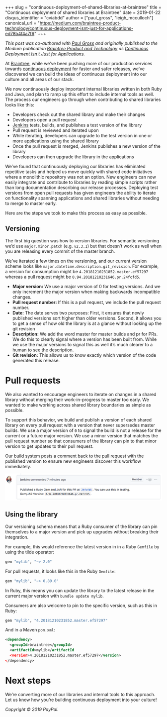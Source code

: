 +++
slug = "continuous-deployment-of-shared-libraries-at-braintree"
title = "Continuous deployment of shared libraries at Braintree"
date = 2019-01-22
disqus_identifier = "cviabdd"
author = ["paul_gross", "leigh_mcculloch"]
canonical_url = "https://medium.com/braintree-product-technology/continuous-deployment-isnt-just-for-applications-ed78b4f4a7f6"
+++

_This post was co-authored with [Paul Gross](https://www.pgrs.net) and originally published to the Medium publication [Braintree Product and Technology](https://medium.com/braintree-product-technology) as [Continuous Deployment Isn't Just for Applications](https://medium.com/braintree-product-technology/continuous-deployment-isnt-just-for-applications-ed78b4f4a7f6)._

At [Braintree](https://www.braintreepayments.com), while we’ve been pushing more of our production services towards [continuous deployment](https://en.wikipedia.org/wiki/Continuous_deployment) for faster and safer releases, we’ve discovered we can build the ideas of continuous deployment into our culture and all areas of our stack.

We now continuously deploy important internal libraries written in both Ruby and Java, and plan to ramp up this effort to include internal tools as well. The process our engineers go through when contributing to shared libraries looks like this:

- Developers check out the shared library and make their changes
- Developers open a pull request
- [Jenkins](https://jenkins.io/) tests, builds, and publishes a test version of the library
- Pull request is reviewed and iterated upon
- While iterating, developers can upgrade to the test version in one or more applications using the shared library
- Once the pull request is merged, Jenkins publishes a new version of the library
- Developers can then upgrade the library in the applications

We’ve found that continuously deploying our libraries has eliminated repetitive tasks and helped us move quickly with shared code initiatives where a monolithic repository was not an option. New engineers can now easily integrate and contribute to libraries by reading simple scripts rather than long documentation describing our release processes. Deploying test versions from open pull requests has given engineers the ability to iterate on functionality spanning applications and shared libraries without needing to merge to master early.

Here are the steps we took to make this process as easy as possible.

## Versioning

The first big question was how to version libraries. For semantic versioning we’d use `major.minor.patch` (e.g. `v2.3.1`) but that doesn’t work as well when you are releasing every commit of the master branch.

We’ve iterated a few times on the versioning, and our current version scheme looks like `major.datetime.description.git_revision`. For example, a version for consumption might be `4.20181210231852.master.ef57297` whereas a pull request might be `0.94.20181210231646.pr.24fcfd5`.

- **Major version:** We use a major version of 0 for testing versions. And we only increment the major version when making backwards incompatible changes.
- **Pull request number:** If this is a pull request, we include the pull request number.
- **Date:** The date serves two purposes: First, it ensures that newly published versions sort higher than older versions. Second, it allows you to get a sense of how old the library is at a glance without looking up the git revision
- **Description:** We add the word master for master builds and pr for PRs. We do this to clearly signal where a version has been built from. While we use the major versions to signal this as well it’s much clearer to a human to see the description.
- **Git revision:** This allows us to know exactly which version of the code generated this release.

# Pull requests

We also wanted to encourage engineers to iterate on changes in a shared library without merging their work-in-progress to master too early. We wanted to make working across shared library boundaries as simple as possible.

To support this behavior, we build and publish a version of each shared library on every pull request with a version that never supersedes master builds. We use a major version of `0` to signal the build is not a release for the current or a future major version. We use a minor version that matches the pull request number so that consumers of the library can pin to that minor version to get updates to their pull request.

Our build system posts a comment back to the pull request with the published version to ensure new engineers discover this workflow immediately.

![](screenshot-1.png)

## Using the library

Our versioning schema means that a Ruby consumer of the library can pin themselves to a major version and pick up upgrades without breaking their integration.

For example, this would reference the latest version in in a Ruby `Gemfile` by using the tilde operator:

```ruby
gem "mylib", "~> 2.0"
```

For pull requests, it looks like this in the Ruby `Gemfile`:

```ruby
gem "mylib", "~> 0.89.0"
```

In Ruby, this means you can update the library to the latest release in the current major version with `bundle update mylib`.

Consumers are also welcome to pin to the specific version, such as this in Ruby:

```ruby
gem "mylib", "4.20181210231852.master.ef57297"
```

And in a Maven `pom.xml`:

```xml
<dependency>
  <groupId>braintree</groupId>
  <artifactId>mylib</artifactId
  <version>4.20181210231852.master.ef57297</version>
</dependency>
```

# Next steps
We’re converting more of our libraries and internal tools to this approach. Let us know how you’re building continuous deployment into your culture!

_Copyright &copy; 2019 PayPal._
